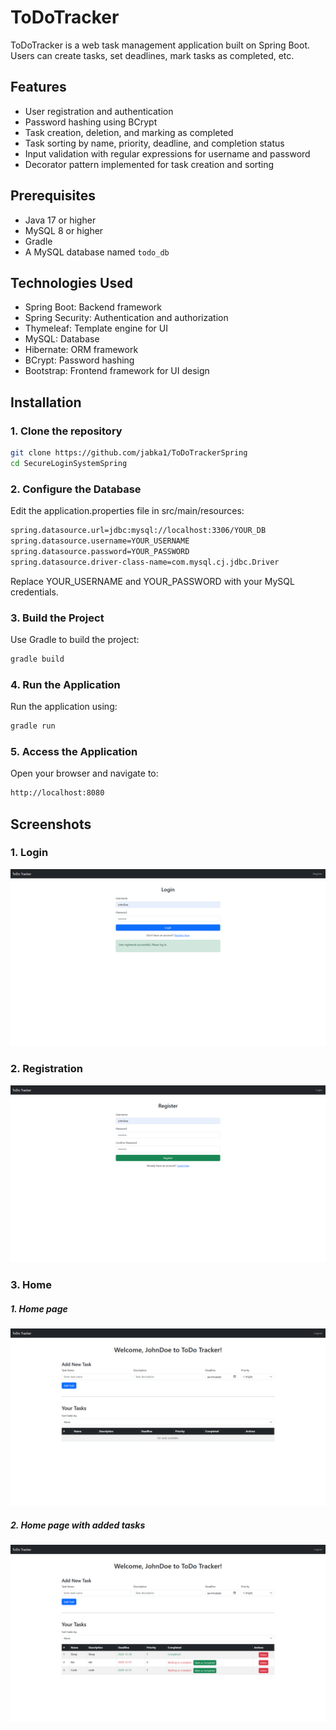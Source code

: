 # ToDoTracker

ToDoTracker is a web task management application built on Spring Boot. Users can create tasks, set deadlines, mark tasks as completed, etc.

## Features
- User registration and authentication
- Password hashing using BCrypt
- Task creation, deletion, and marking as completed
- Task sorting by name, priority, deadline, and completion status
- Input validation with regular expressions for username and password
- Decorator pattern implemented for task creation and sorting

## Prerequisites
- Java 17 or higher
- MySQL 8 or higher
- Gradle
- A MySQL database named `todo_db`

## Technologies Used
- Spring Boot: Backend framework
- Spring Security: Authentication and authorization
- Thymeleaf: Template engine for UI
- MySQL: Database
- Hibernate: ORM framework
- BCrypt: Password hashing
- Bootstrap: Frontend framework for UI design

## Installation

### 1. Clone the repository
```bash
git clone https://github.com/jabka1/ToDoTrackerSpring
cd SecureLoginSystemSpring
```

### 2. Configure the Database
Edit the application.properties file in src/main/resources:
```bash
spring.datasource.url=jdbc:mysql://localhost:3306/YOUR_DB
spring.datasource.username=YOUR_USERNAME
spring.datasource.password=YOUR_PASSWORD
spring.datasource.driver-class-name=com.mysql.cj.jdbc.Driver
```
Replace YOUR_USERNAME and YOUR_PASSWORD with your MySQL credentials.

### 3. Build the Project
Use Gradle to build the project:
```bash
gradle build
```

### 4. Run the Application
Run the application using:
```bash
gradle run
```

### 5. Access the Application
Open your browser and navigate to:
```bash
http://localhost:8080
```

## Screenshots

### 1. Login
![Login Screenshot](demonstration/login.png)

### 2. Registration
![Register Screenshot](demonstration/register.png)

### 3. Home
##### 1. Home page
![Home Screenshot](demonstration/home.png)

##### 2. Home page with added tasks
![Home Screenshot](demonstration/homeWithTasks.png)

<br>